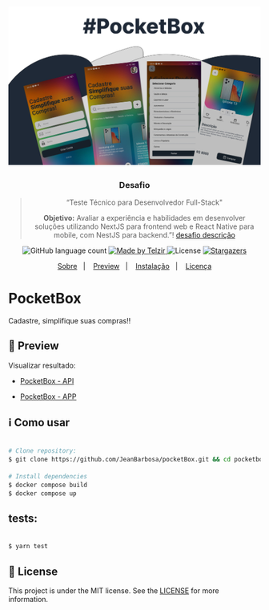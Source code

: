 <h1 align="center" > 
<a target="__blank" href="https://heuristic-edison-aca671.netlify.app/"> 
  <img src="https://github.com/JeanBarbosa/pocketBox/blob/main/assets/bg.png" width="700"/>
  </a>
</h1>

<h3 align="center">
  Desafio 
</h3>

<blockquote align="center">“Teste Técnico para Desenvolvedor Full-Stack"

**Objetivo:** Avaliar a experiência e habilidades em desenvolver soluções utilizando NextJS para frontend web e React Native para mobile, com NestJS para backend.”! <a target="_blank"  href ="https://placid-pest-20b.notion.site/FullStack-b41b61187f5f4727ac7b3c9ac251f621#f205867cfe67469fa6b0905bbd1963e0">
desafio descrição
</a></blockquote>

<p align="center">
  <img alt="GitHub language count" src="https://img.shields.io/github/languages/count/rocketseat/bootcamp-gostack-desafio-01?color=%2304D361">

  <a target="_blank"  href ="https://telzir.com.br">
    <img alt="Made by Telzir" src="https://img.shields.io/badge/made%20by-falemais-%2304D361">
  </a>

  <img alt="License" src="https://img.shields.io/badge/license-MIT-%2304D361">

  <a target="_blank"  href ="https://github.com/jeanbarbosa/falemais/stargazers">
    <img alt="Stargazers" src="https://img.shields.io/github/stars/jeanbarbosa/falemais?style=social">
  </a>
</p>

<p align="center">
  <a target="_blank"  href ="#Falemais">Sobre</a>&nbsp;&nbsp;&nbsp;|&nbsp;&nbsp;&nbsp;
    <a target="_blank"  href ="#rocket-preview">Preview</a>&nbsp;&nbsp;&nbsp;|&nbsp;&nbsp;&nbsp;
  <a target="_blank"  href ="#information_source-how-to-use">Instalação</a>&nbsp;&nbsp;&nbsp;|&nbsp;&nbsp;&nbsp;
  <a target="_blank"  href ="#memo-license">Licença</a>
</p>

# PocketBox

Cadastre, simplifique suas compras!!

## :rocket: Preview

Visualizar resultado:

- [PocketBox - API](https://github.com/JeanBarbosa/pocketBox/tree/main/pocketbox-api)

- [PocketBox - APP ](https://github.com/JeanBarbosa/PocketBox/tree/master/app)

## :information_source: Como usar

```bash

# Clone repository:
$ git clone https://github.com/JeanBarbosa/pocketBox.git && cd pocketbox-api

# Install dependencies
$ docker compose build
$ docker compose up

```

## tests:

```bash

$ yarn test

```

## :memo: License

This project is under the MIT license. See the [LICENSE](https://github.com/jeanbarbosa/PocketBox/blob/master/LICENSE) for more information.
